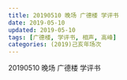 ```yaml
---
title: 20190510 晚场 广德楼 学评书
date: 2019-05-10
updated: 2019-05-10
tags: [广德楼, 学评书, 相声, 高峰]
categories: (2019)己亥年场次
---
```

20190510 晚场 广德楼 学评书